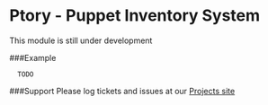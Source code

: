 Ptory - Puppet Inventory System
=================
This module is still under development

###Example
```
  TODO
```
###Support
Please log tickets and issues at our [Projects site](https://github.com/panaman/puppet-ptory/issues)
